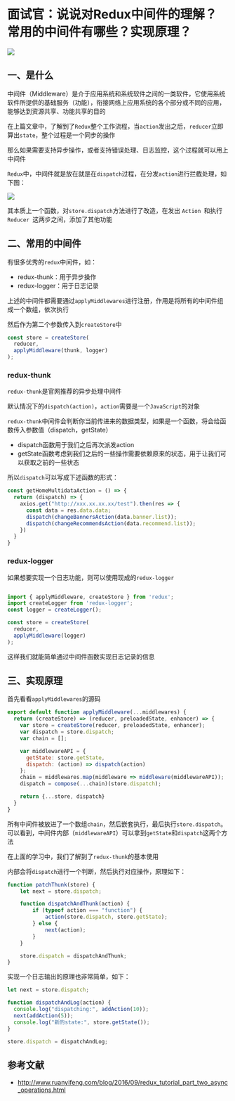 # 面试官：说说对Redux中间件的理解？常用的中间件有哪些？实现原理？

 

![](https://static.vue-js.com/4520bbd0-e699-11eb-ab90-d9ae814b240d.png)



## 一、是什么

中间件（Middleware）是介于应用系统和系统软件之间的一类软件，它使用系统软件所提供的基础服务（功能），衔接网络上应用系统的各个部分或不同的应用，能够达到资源共享、功能共享的目的

在上篇文章中，了解到了`Redux`整个工作流程，当`action`发出之后，`reducer`立即算出`state`，整个过程是一个同步的操作

那么如果需要支持异步操作，或者支持错误处理、日志监控，这个过程就可以用上中间件

`Redux`中，中间件就是放在就是在`dispatch`过程，在分发`action`进行拦截处理，如下图：

 

![](https://static.vue-js.com/57edf750-e699-11eb-ab90-d9ae814b240d.png)

其本质上一个函数，对`store.dispatch`方法进行了改造，在发出 `Action `和执行 `Reducer `这两步之间，添加了其他功能


## 二、常用的中间件

有很多优秀的`redux`中间件，如：

- redux-thunk：用于异步操作
- redux-logger：用于日志记录

上述的中间件都需要通过`applyMiddlewares`进行注册，作用是将所有的中间件组成一个数组，依次执行

然后作为第二个参数传入到`createStore`中

```js
const store = createStore(
  reducer,
  applyMiddleware(thunk, logger)
);
```

### redux-thunk

`redux-thunk`是官网推荐的异步处理中间件

默认情况下的`dispatch(action)`，`action`需要是一个`JavaScript`的对象

`redux-thunk`中间件会判断你当前传进来的数据类型，如果是一个函数，将会给函数传入参数值（dispatch，getState）

- dispatch函数用于我们之后再次派发action
- getState函数考虑到我们之后的一些操作需要依赖原来的状态，用于让我们可以获取之前的一些状态

所以`dispatch`可以写成下述函数的形式：

```js
const getHomeMultidataAction = () => {
  return (dispatch) => {
    axios.get("http://xxx.xx.xx.xx/test").then(res => {
      const data = res.data.data;
      dispatch(changeBannersAction(data.banner.list));
      dispatch(changeRecommendsAction(data.recommend.list));
    })
  }
}
```



### redux-logger


如果想要实现一个日志功能，则可以使用现成的`redux-logger`

```js

import { applyMiddleware, createStore } from 'redux';
import createLogger from 'redux-logger';
const logger = createLogger();

const store = createStore(
  reducer,
  applyMiddleware(logger)
);
```

这样我们就能简单通过中间件函数实现日志记录的信息



## 三、实现原理

首先看看`applyMiddlewares`的源码

```js
export default function applyMiddleware(...middlewares) {
  return (createStore) => (reducer, preloadedState, enhancer) => {
    var store = createStore(reducer, preloadedState, enhancer);
    var dispatch = store.dispatch;
    var chain = [];

    var middlewareAPI = {
      getState: store.getState,
      dispatch: (action) => dispatch(action)
    };
    chain = middlewares.map(middleware => middleware(middlewareAPI));
    dispatch = compose(...chain)(store.dispatch);

    return {...store, dispatch}
  }
}
```

所有中间件被放进了一个数组`chain`，然后嵌套执行，最后执行`store.dispatch`。可以看到，中间件内部（`middlewareAPI`）可以拿到`getState`和`dispatch`这两个方法

在上面的学习中，我们了解到了`redux-thunk`的基本使用

内部会将`dispatch`进行一个判断，然后执行对应操作，原理如下：

```js
function patchThunk(store) {
    let next = store.dispatch;

    function dispatchAndThunk(action) {
        if (typeof action === "function") {
            action(store.dispatch, store.getState);
        } else {
            next(action);
        }
    }

    store.dispatch = dispatchAndThunk;
}
```

实现一个日志输出的原理也非常简单，如下：

```js
let next = store.dispatch;

function dispatchAndLog(action) {
  console.log("dispatching:", addAction(10));
  next(addAction(5));
  console.log("新的state:", store.getState());
}

store.dispatch = dispatchAndLog;
```


## 参考文献

- http://www.ruanyifeng.com/blog/2016/09/redux_tutorial_part_two_async_operations.html